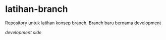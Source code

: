 # latihan-branch
Repository untuk latihan konsep branch. Branch baru bernama development

*development side*
